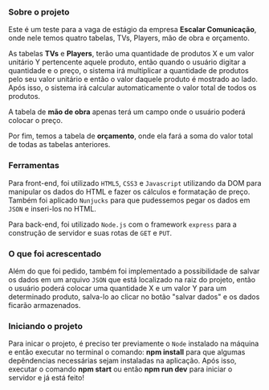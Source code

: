 ### Sobre o projeto

Este é um teste para a vaga de estágio da empresa **Escalar Comunicação**, onde nele temos quatro tabelas, TVs, Players, mão de obra e orçamento.

As tabelas **TVs** e **Players**, terão uma quantidade de produtos X e um valor unitário Y pertencente aquele produto, então quando o usuário digitar a quantidade e o preço, o sistema irá multiplicar a quantidade de produtos pelo seu valor unitário e então o valor daquele produto é mostrado ao lado. Após isso, o sistema irá calcular automaticamente o valor total de todos os produtos.

A tabela de **mão de obra** apenas terá um campo onde o usuário poderá colocar o preço.

Por fim, temos a tabela de **orçamento**, onde ela fará a soma do valor total de todas as tabelas anteriores.

### Ferramentas

Para front-end, foi utilizado `HTML5`, `CSS3` e `Javascript` utilizando da DOM para manipular os dados do HTML e fazer os cálculos e formatação de preço. Também foi aplicado `Nunjucks` para que pudessemos pegar os dados em `JSON` e inseri-los no HTML.

Para back-end, foi utilizado `Node.js` com o framework `express` para a construção de servidor e suas rotas de `GET` e `PUT`.

### O que foi acrescentado

Além do que foi pedido, também foi implementado a possibilidade de salvar os dados em um arquivo `JSON` que está localizado na raiz do projeto, então o usuário poderá colocar uma quantidade X e um valor Y para um determinado produto, salva-lo ao clicar no botão "salvar dados" e os dados ficarão armazenados.

### Iniciando o projeto

Para inicar o projeto, é preciso ter previamente o `Node` instalado na máquina e então executar no terminal o comando: **npm install** para que algumas depêndencias necessárias sejam instaladas na aplicação. Após isso, executar o comando **npm start** ou então **npm run dev** para iniciar o servidor e já está feito!
